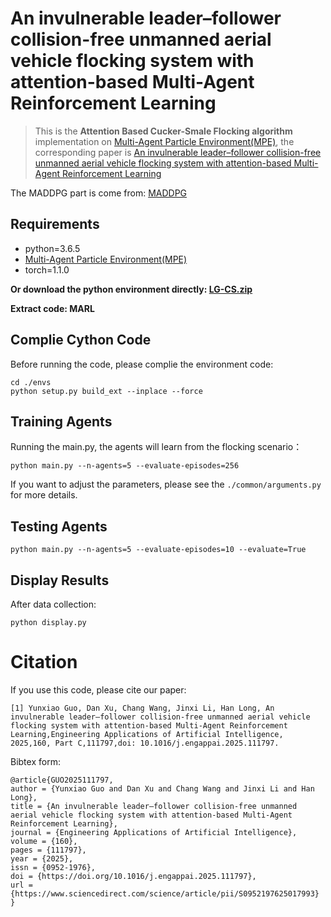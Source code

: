 # An invulnerable leader–follower collision-free unmanned aerial vehicle flocking system with attention-based Multi-Agent Reinforcement Learning


> This is the **Attention Based Cucker-Smale Flocking algorithm**  implementation on [Multi-Agent Particle Environment(MPE)](https://github.com/openai/multiagent-particle-envs), the corresponding paper is [An invulnerable leader–follower collision-free unmanned aerial vehicle flocking system with attention-based Multi-Agent Reinforcement Learning](https://doi.org/10.1016/j.engappai.2025.111797) 

The MADDPG part is come from: [MADDPG](https://gitee.com/ming_autumn/MADDPG-1?_from=gitee_search)


## Requirements

- python=3.6.5
- [Multi-Agent Particle Environment(MPE)](https://github.com/openai/multiagent-particle-envs)
- torch=1.1.0


**Or download the python environment directly: [LG-CS.zip](https://pan.baidu.com/s/1ODtPNWxLOWAHcw7ZDz2sWw)**

**Extract code: MARL**

## Complie Cython Code
Before running the code, please complie the environment code:

```shell
cd ./envs
python setup.py build_ext --inplace --force
```

## Training Agents
Running the main.py, the agents will learn from the flocking scenario：
```shell
python main.py --n-agents=5 --evaluate-episodes=256
```
If you want to adjust the parameters, please see the `./common/arguments.py` for more details.



## Testing Agents
```shell
python main.py --n-agents=5 --evaluate-episodes=10 --evaluate=True
```

## Display Results

After data collection:

```shell
python display.py
```

# Citation

If you use this code, please cite our paper:
```
[1] Yunxiao Guo, Dan Xu, Chang Wang, Jinxi Li, Han Long, An invulnerable leader–follower collision-free unmanned aerial vehicle flocking system with attention-based Multi-Agent Reinforcement Learning,Engineering Applications of Artificial Intelligence,
2025,160, Part C,111797,doi: 10.1016/j.engappai.2025.111797. 
```
Bibtex form:
```
@article{GUO2025111797,
author = {Yunxiao Guo and Dan Xu and Chang Wang and Jinxi Li and Han Long},
title = {An invulnerable leader–follower collision-free unmanned aerial vehicle flocking system with attention-based Multi-Agent Reinforcement Learning},
journal = {Engineering Applications of Artificial Intelligence},
volume = {160},
pages = {111797},
year = {2025},
issn = {0952-1976},
doi = {https://doi.org/10.1016/j.engappai.2025.111797},
url = {https://www.sciencedirect.com/science/article/pii/S0952197625017993}
}
```
